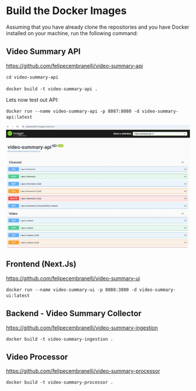 # Build the Docker Images

Assuming that you have already clone the repositories and you have Docker installed on your machine, run the following command:

## Video Summary API

https://github.com/felipecembranelli/video-summary-api

```
cd video-summary-api

docker build -t video-summary-api .
```

Lets now test out API:

```
docker run --name video-summary-api -p 8087:8080 -d video-summary-api:latest
```

![alt text](../img/video-summary-api-swagger.JPG)

## Frontend (Next.Js)

https://github.com/felipecembranelli/video-summary-ui

```
docker run --name video-summary-ui -p 8088:3000 -d video-summary-ui:latest
```

## Backend - Video Summary Collector

https://github.com/felipecembranelli/video-summary-ingestion

```
docker build -t video-summary-ingestion .
```

## Video Processor

https://github.com/felipecembranelli/video-summary-processor

```
docker build -t video-summary-processor .
```